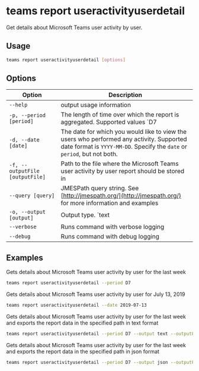 # teams report useractivityuserdetail

Get details about Microsoft Teams user activity by user.

## Usage

```sh
teams report useractivityuserdetail [options]
```

## Options

Option|Description
------|-----------
`--help`|output usage information
`-p, --period [period]`|The length of time over which the report is aggregated. Supported values `D7|D30|D90|D180`. Specify the `period` or `date`, but not both.
`-d, --date [date]`|The date for which you would like to view the users who performed any activity. Supported date format is `YYYY-MM-DD`. Specify the `date` or `period`, but not both.
`-f, --outputFile [outputFile]`|Path to the file where the Microsoft Teams user activity by user report should be stored in
`--query [query]`|JMESPath query string. See [http://jmespath.org/](http://jmespath.org/) for more information and examples
`-o, --output [output]`|Output type. `text|json`. Default `text`
`--verbose`|Runs command with verbose logging
`--debug`|Runs command with debug logging

## Examples

Gets details about Microsoft Teams user activity by user for the last week

```sh
teams report useractivityuserdetail --period D7
```

Gets details about Microsoft Teams user activity by user for July 13, 2019

```sh
teams report useractivityuserdetail --date 2019-07-13
```

Gets details about Microsoft Teams user activity by user for the last week and exports the report data in the specified path in text format

```sh
teams report useractivityuserdetail --period D7 --output text --outputFile 'C:/report.txt'
```

Gets details about Microsoft Teams user activity by user for the last week and exports the report data in the specified path in json format

```sh
teams report useractivityuserdetail --period D7 --output json --outputFile 'C:/report.json'
```
